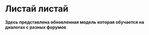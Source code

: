 <h1>Листай листай</h1>
<p ><strong>Здесь представлена обновленная модель которая обучается на диалогах с разных форумов</strong></p>
